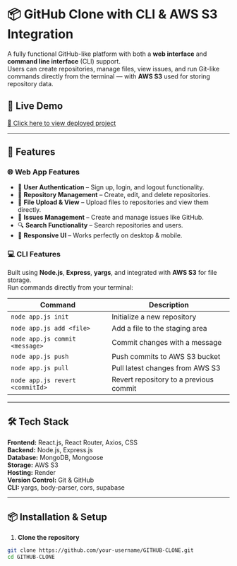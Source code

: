 # 📦 GitHub Clone with CLI & AWS S3 Integration

A fully functional GitHub-like platform with both a **web interface** and **command line interface** (CLI) support.  
Users can create repositories, manage files, view issues, and run Git-like commands directly from the terminal — with **AWS S3** used for storing repository data.

## 🚀 Live Demo
[🔗 Click here to view deployed project](https://github-clone-kfgk.onrender.com/)

---

## 📜 Features
### 🌐 Web App Features
- 🔑 **User Authentication** – Sign up, login, and logout functionality.
- 📁 **Repository Management** – Create, edit, and delete repositories.
- 📄 **File Upload & View** – Upload files to repositories and view them directly.
- 📝 **Issues Management** – Create and manage issues like GitHub.
- 🔍 **Search Functionality** – Search repositories and users.
- 🎨 **Responsive UI** – Works perfectly on desktop & mobile.

### 💻 CLI Features
Built using **Node.js**, **Express**, **yargs**, and integrated with **AWS S3** for file storage.  
Run commands directly from your terminal:

| Command | Description |
|---------|-------------|
| `node app.js init` | Initialize a new repository |
| `node app.js add <file>` | Add a file to the staging area |
| `node app.js commit <message>` | Commit changes with a message |
| `node app.js push` | Push commits to AWS S3 bucket |
| `node app.js pull` | Pull latest changes from AWS S3 |
| `node app.js revert <commitId>` | Revert repository to a previous commit |

---

## 🛠 Tech Stack
**Frontend:** React.js, React Router, Axios, CSS  
**Backend:** Node.js, Express.js  
**Database:** MongoDB, Mongoose  
**Storage:** AWS S3  
**Hosting:** Render  
**Version Control:** Git & GitHub  
**CLI:** yargs, body-parser, cors, supabase

---

## 📦 Installation & Setup

1. **Clone the repository**
```bash
git clone https://github.com/your-username/GITHUB-CLONE.git
cd GITHUB-CLONE
